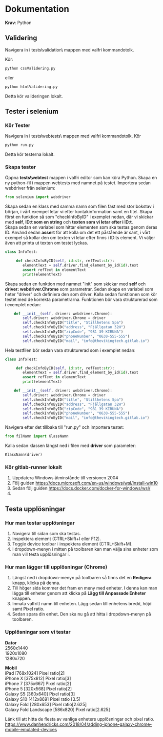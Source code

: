 # Dokumentation

**Krav**: Python

## Validering 
Navigera in i tests\validation\ mappen med valfri kommandotolk.

Kör: 
```python
python cssValidering.py
``` 
eller 
```python
python htmlValidering.py
``` 
Detta kör valideringen lokalt.

## Tester i selenium

### Kör Tester
Navigera in i tests\webtests\ mappen med valfri kommandotolk.
Kör 
```python
python run.py
``` 
Detta kör testerna lokalt.

### Skapa tester

Öppna **tests\webtest** mappen i valfri editor som kan köra Python.
Skapa en ny python-fil i mappen webtests med namnet på testet.
Importera sedan webdriver från selenium: 
```python
from selenium import webdriver
``` 

Skapa sedan en klass med samma namn som filen fast med stor bokstav i början, i vårt exempel letar vi efter kontakinformation samt en titel.
Skapa först en funktion så som "checkInfoByID" i exemplet nedan, där vi skickar med **self**, **ID:t som en string** och **texten som vi letar efter i ID:t**. <br>
Skapa sedan en variabel som hittar elementen som ska testas genom deras ID. Använd sedan **assert** för att kolla om det ett påstående är sant, i vårt exempel så kollar den om texten vi letar efter finns i ID:ts element. Vi väljer även att printa ut texten om testet lyckas. 
```python 
class InfoTest:

     def checkInfoByID(self, id:str, refText:str):
        elementText = self.driver.find_element_by_id(id).text
        assert refText in elementText
        print(elementText)
```
Skapa sedan en funktion med namnet "init" som skickar med **self** och **driver: webdriver.Chrome** som parametrar. Sedan skapa en variabel som heter "driver" och definiera den som driver. Kalla sedan funktionen som kör testet med de korrekta parametrarna. Funktionen bör vara strukturerad som i exemplet nedan:
```python
    def __init__(self, driver: webdriver.Chrome):
        self.driver: webdriver.Chrome = driver
        self.checkInfoByID("title", "Stillhetens Spa")
        self.checkInfoByID("address", "Fjällgatan 32H")
        self.checkInfoByID("zipCode", "981 39 KIRUNA")
        self.checkInfoByID("phoneNumber", "0630‑555‑555")
        self.checkInfoByID("mail", "info@thevikingtech.gitlab.io")

```

Hela testfilen bör sedan vara strukturerad som i exemplet nedan:
```python
class InfoTest:

     def checkInfoByID(self, id:str, refText:str):
        elementText = self.driver.find_element_by_id(id).text
        assert refText in elementText
        print(elementText)

    def __init__(self, driver: webdriver.Chrome):
        self.driver: webdriver.Chrome = driver
        self.checkInfoByID("title", "Stillhetens Spa")
        self.checkInfoByID("address", "Fjällgatan 32H")
        self.checkInfoByID("zipCode", "981 39 KIRUNA")
        self.checkInfoByID("phoneNumber", "0630‑555‑555")
        self.checkInfoByID("mail", "info@thevikingtech.gitlab.io")
```

Navigera efter det tillbaka till "run.py" och importera testet:
```python
from filNamn import KlassNamn
```

Kalla sedan klassen längst ned i filen med **driver** som parameter: 
```python
KlassNamn(driver)
```

### Kör gitlab-runner lokalt
1. Uppdatera Windows åtminstånde till versionen 2004
1. Följ guiden https://docs.microsoft.com/en-us/windows/wsl/install-win10
1. Sedan följ guiden https://docs.docker.com/docker-for-windows/wsl/
1. 

## Testa upplösningar
### Hur man testar upplösningar
1. Navigera till sidan som ska testas. <br>
1. Inspektera element (CTRL+Skift+I eller F12).
1. Toggle device toolbar i inspektera element (CTRL+Skift+M).
1. I dropdown-menyn i mitten på toolbaren kan man välja sina enheter som man vill testa upplösningar i.

### Hur man lägger till upplösningar (Chrome)
1. Längst ned i dropdown-menyn på toolbaren så finns det en **Redigera** knapp, klicka på denna.
1. Till höger sida kommer det fram en meny med enheter. I denna kan man lägga till enheter genom att klicka på **Lägg till Anpassade Enheter** knappen.
1. Inmata valfritt namn till enheten. Lägg sedan till enhetens bredd, höjd samt Pixel ratio.
1. Sedan spara din enhet. Den ska nu gå att hitta i dropdown-menyn på toolbaren.


### Upplösningar som vi testar
**Dator** <br> 
2560x1440 <br>
1920x1080 <br>
1280x720 <br>

**Mobil** <br>
iPad [768x1024] Pixel ratio[2] <br>
iPhone X [375x812] Pixel ratio[3]<br>
iPhone 7 [375x667] Pixel ratio[2]<br>
iPhone 5 [320x568] Pixel ratio[2]<br>
Galaxy S5 [360x640] Pixel ratio[3]<br>
Galaxy S10 [412x869] Pixel ratio [3.5]<br>
Galaxy Fold [280x653] Pixel ratio[2.625]<br>
Galaxy Fold Landscape [586x820] Pixel ratio[2.625] <br>

Länk till att hitta de flesta av vanliga enheters upplösningar och pixel ratio. <br>
https://www.danhendricks.com/2018/04/adding-iphone-galaxy-chrome-mobile-emulated-devices